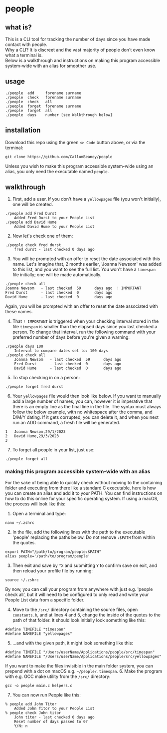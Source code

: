 # people
## what is?
This is a CLI tool for tracking the number of days since you have made contact with people.  
Why a CLI? It is discreet and the vast majority of people don't even know what a terminal is.  
Below is a walkthrough and instructions on making this program accessible system-wide with an alias for smoother use.  

## usage
```
./people  add     forename surname
./people  check   forename surname
./people  check   all
./people  forget  forename surname
./people  forget  all
./people  days    number [see Walkthrough below]
```

## installation
Download this repo using the green `<> Code` button above, or via the terminal:  
```
git clone https://github.com/CallumBeaney/people
```
Unless you wish to make this program accessible system-wide using an alias, you only need the executable named `people`.

## walkthrough
1. First, add a user. If you don't have a `yellowpages` file (you won't initially), one will be created.   
```
./people add Fred Durst 
    Added Fred Durst to your People List
./people add David Hume
    Added David Hume to your People List
```
2. Now let's check one of them:
```
./people check fred durst
    fred durst - last checked 0 days ago
```
3. You will be prompted with an offer to reset the date associated with this name.  Let's imagine that, 2 months earlier, 'Joanna Newsom' was added to this list, and you want to see the full list. You won't have a `timespan` file initially; one will be made automatically. 

```       
./people check all
Joanna Newsom   - last checked  59      days ago  ! IMPORTANT
Fred Durst      - last checked  0       days ago
David Hume      - last checked  0       days ago
```
Again, you will be prompted with an offer to reset the date associated with these names.  

4.  That `! IMPORTANT` is triggered when your checking interval stored in the file `timespan` is smaller than the elapsed days since you last checked a person. To change that interval, run the following command with your preferred number of days before you're given a warning:

```
./people days 100                 
    Interval to compare dates set to: 100 days 
./people check all        
    Joanna Newsom   - last checked  59      days ago
    Fred Durst      - last checked  0       days ago
    David Hume      - last checked  0       days ago
```

5. To stop checking in on a person:
```
./people forget fred durst
```
6. Your `yellowpages` file would then look like below. If you want to manually add a large number of names, you can, however it is imperative that there is an empty line as the final line in the file. The syntax must always follow the below example, with no whitespace after the comma, and D/M/Y dating. If it gets corrupted, you can delete it, and when you next run an ADD command, a fresh file will be generated.
```
1   Joanna Newsom,29/1/2023
2   David Hume,29/3/2023
3      
```
7. To forget all people in your list, just use:
```
./people forget all
```

### making this program accessible system-wide with an alias
For the sake of being able to quickly check without moving to the containing folder and executing from there like a standard C executable, here is how you can create an alias and add it to your PATH. You can find instructions on how to do this online for your specific operating system. If using a macOS, the process will look like this:  

1. Open a terminal and type:
```
nano ~/.zshrc
```  
2. In the file, add the following lines with the path to the executable 'people' replacing the paths below. Do not remove `:$PATH` from within the quotes.  
```
export PATH="/path/to/program/people:$PATH"
alias people='/path/to/program/people'
```  
3. Then exit and save by `^X` and submitting `Y` to confirm save on exit, and then reload your profile file by running:
```
source ~/.zshrc
```  
By now, you can call your program from anywhere with just e.g. 'people check all', but it will need to be configured to only read and write your People List data from a specific folder.  
  
4. Move to the `/src/` directory containing the source files, open `constants.h`, and at lines 4 and 5, change the inside of the quotes to the path of that folder. It should look initially look something like this:
``` 
#define TIMEFILE "timespan"
#define NAMEFILE "yellowpages"
```  
5. ...and with the given path, it might look something like this:
``` 
#define TIMEFILE "/Users/userName/Applications/people/src/timespan"
#define NAMEFILE "/Users/userName/Applications/people/src/yellowpages"
```  
If you want to make the files invisible in the main folder system, you can prepend with a dot on macOS e.g. `~/people/.timespan`.
6. Make the program with e.g. GCC make utility from the `/src/` directory: 
```
gcc -o people main.c helpers.c
```  
7. You can now run People like this:

```
% people add John Titor        
	Added John Titor to your People List
% people check John titor
	John titor - last checked 0 days ago
    Reset number of days passed to 0?
    Y/N: n
```
